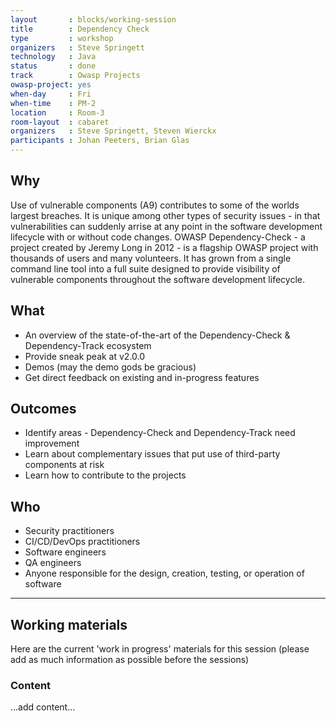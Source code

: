 ```yaml
---
layout       : blocks/working-session
title        : Dependency Check
type         : workshop
organizers   : Steve Springett
technology   : Java
status       : done
track        : Owasp Projects
owasp-project: yes
when-day     : Fri
when-time    : PM-2
location     : Room-3
room-layout  : cabaret
organizers   : Steve Springett, Steven Wierckx
participants : Johan Peeters, Brian Glas
---
```



## Why

Use of vulnerable components (A9) contributes to some of the worlds largest breaches. It is unique among other types of security issues - in that vulnerabilities can suddenly arrise at any point in the software development lifecycle with or without code changes. OWASP Dependency-Check - a project created by Jeremy Long in 2012 - is a flagship OWASP project with thousands of users and many volunteers. It has grown from a single command line tool into a full suite designed to provide visibility of vulnerable components throughout the software development lifecycle. 

## What

* An overview of the state-of-the-art of the Dependency-Check & Dependency-Track ecosystem
* Provide sneak peak at v2.0.0
* Demos (may the demo gods be gracious)
* Get direct feedback on existing and in-progress features

## Outcomes

* Identify areas - Dependency-Check and Dependency-Track need improvement
* Learn about complementary issues that put use of third-party components at risk
* Learn how to contribute to the projects

## Who

* Security practitioners
* CI/CD/DevOps practitioners
* Software engineers
* QA engineers
* Anyone responsible for the design, creation, testing, or operation of software

--- 

## Working materials

Here are the current 'work in progress' materials for this session (please add as much information as possible before the sessions)

### Content

...add content...
